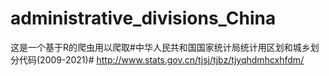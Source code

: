 # administrative_divisions_China
这是一个基于R的爬虫用以爬取#中华人民共和国国家统计局统计用区划和城乡划分代码(2009-2021)#
http://www.stats.gov.cn/tjsj/tjbz/tjyqhdmhcxhfdm/
